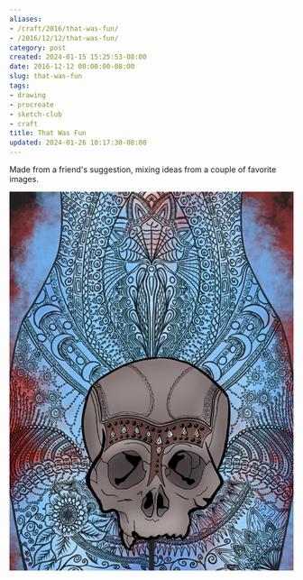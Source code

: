 ```yaml
---
aliases:
- /craft/2016/that-was-fun/
- /2016/12/12/that-was-fun/
category: post
created: 2024-01-15 15:25:53-08:00
date: 2016-12-12 00:00:00-08:00
slug: that-was-fun
tags:
- drawing
- procreate
- sketch-club
- craft
title: That Was Fun
updated: 2024-01-26 10:17:30-08:00
---
```


Made from a friend's suggestion, mixing ideas from a couple of favorite images.

![attachments/img/2016/cover-2016-12-12.jpg](../../../attachments/img/2016/cover-2016-12-12.jpg)
